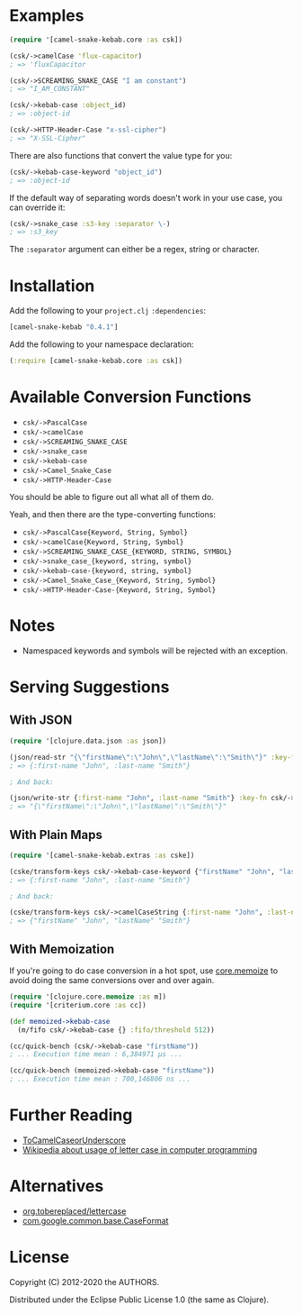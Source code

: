 # Examples

```clojure
(require '[camel-snake-kebab.core :as csk])

(csk/->camelCase 'flux-capacitor)
; => 'fluxCapacitor

(csk/->SCREAMING_SNAKE_CASE "I am constant")
; => "I_AM_CONSTANT"

(csk/->kebab-case :object_id)
; => :object-id

(csk/->HTTP-Header-Case "x-ssl-cipher")
; => "X-SSL-Cipher"
```

There are also functions that convert the value type for you:

```clojure
(csk/->kebab-case-keyword "object_id")
; => :object-id
```

If the default way of separating words doesn't work in your use case, you can override it:

```clojure
(csk/->snake_case :s3-key :separator \-)
; => :s3_key
```

The `:separator` argument can either be a regex, string or character.

# Installation

Add the following to your `project.clj` `:dependencies`:

```clojure
[camel-snake-kebab "0.4.1"]
```

Add the following to your namespace declaration:

```clojure
(:require [camel-snake-kebab.core :as csk])
```

# Available Conversion Functions

* `csk/->PascalCase`
* `csk/->camelCase`
* `csk/->SCREAMING_SNAKE_CASE`
* `csk/->snake_case`
* `csk/->kebab-case`
* `csk/->Camel_Snake_Case`
* `csk/->HTTP-Header-Case`

You should be able to figure out all what all of them do.

Yeah, and then there are the type-converting functions:

* `csk/->PascalCase{Keyword, String, Symbol}`
* `csk/->camelCase{Keyword, String, Symbol}`
* `csk/->SCREAMING_SNAKE_CASE_{KEYWORD, STRING, SYMBOL}`
* `csk/->snake_case_{keyword, string, symbol}`
* `csk/->kebab-case-{keyword, string, symbol}`
* `csk/->Camel_Snake_Case_{Keyword, String, Symbol}`
* `csk/->HTTP-Header-Case-{Keyword, String, Symbol}`

# Notes

* Namespaced keywords and symbols will be rejected with an exception.

# Serving Suggestions

## With JSON

```clojure
(require '[clojure.data.json :as json])

(json/read-str "{\"firstName\":\"John\",\"lastName\":\"Smith\"}" :key-fn csk/->kebab-case-keyword)
; => {:first-name "John", :last-name "Smith"}

; And back:

(json/write-str {:first-name "John", :last-name "Smith"} :key-fn csk/->camelCaseString)
; => "{\"firstName\":\"John\",\"lastName\":\"Smith\"}"
```

## With Plain Maps

```clojure
(require '[camel-snake-kebab.extras :as cske])

(cske/transform-keys csk/->kebab-case-keyword {"firstName" "John", "lastName" "Smith"})
; => {:first-name "John", :last-name "Smith"}

; And back:

(cske/transform-keys csk/->camelCaseString {:first-name "John", :last-name "Smith"})
; => {"firstName" "John", "lastName" "Smith"}
```

## With Memoization

If you're going to do case conversion in a hot spot, use [core.memoize](https://github.com/clojure/core.memoize) to avoid doing the same conversions over and over again.

```clojure
(require '[clojure.core.memoize :as m])
(require '[criterium.core :as cc])

(def memoized->kebab-case
  (m/fifo csk/->kebab-case {} :fifo/threshold 512))

(cc/quick-bench (csk/->kebab-case "firstName"))
; ... Execution time mean : 6,384971 µs ...

(cc/quick-bench (memoized->kebab-case "firstName"))
; ... Execution time mean : 700,146806 ns ...
```

# Further Reading

* [ToCamelCaseorUnderscore](http://citeseerx.ist.psu.edu/viewdoc/summary?doi=10.1.1.158.9499)
* [Wikipedia about usage of letter case in computer programming](http://en.wikipedia.org/wiki/Letter_case#Computers)

# Alternatives

* [org.tobereplaced/lettercase](https://github.com/ToBeReplaced/lettercase)
* [com.google.common.base.CaseFormat](https://github.com/google/guava/blob/86eabf1fe6991cf7fbc65980dac59a604303b362/guava/src/com/google/common/base/CaseFormat.java)

# License

Copyright (C) 2012-2020 the AUTHORS.

Distributed under the Eclipse Public License 1.0 (the same as Clojure).
